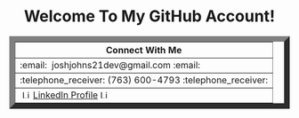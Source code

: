 <h1 align='center'>Welcome To My GitHub Account!</h1>

<div align='center'>
 
<table border='10'>
 <tr>
    <th>Connect With Me</th>
 </tr>
 <tr>
    <td>:email: &nbsp;joshjohns21dev@gmail.com :email:</td>
 </tr>
 <tr>
  <td>:telephone_receiver: (763) 600-4793 :telephone_receiver:</td>
 </tr>
 <tr>
  <td>&nbsp;<image src="https://upload.wikimedia.org/wikipedia/commons/thumb/c/ca/LinkedIn_logo_initials.png/640px-LinkedIn_logo_initials.png" alt="LinkedIn logo" width="15" height="15" />&nbsp;<a href='https://www.linkedin.com/in/josh-johnson/'>LinkedIn Profile</a> <image src="https://upload.wikimedia.org/wikipedia/commons/thumb/c/ca/LinkedIn_logo_initials.png/640px-LinkedIn_logo_initials.png" alt="LinkedIn logo" width="15" height="15" /></td>
 </tr>
</table>

</div>


<!--
Here are some ideas to get you started:

- 🔭 I’m currently working on ...
- 🌱 I’m currently learning ...
- 👯 I’m looking to collaborate on ...
- 🤔 I’m looking for help with ...
- 💬 Ask me about ...
- 📫 How to reach me: ...
- 😄 Pronouns: ...
- ⚡ Fun fact: ...
-->
